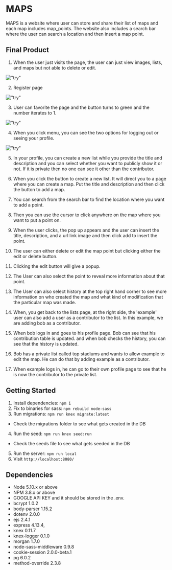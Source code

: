 # MAPS

MAPS is a website where user can store and share their list of maps and each map includes map_points. The website also includes a search bar where the user can search  a location and then insert a map point.

## Final Product

1. When the user just visits the page, the user can just view images, lists, and maps but not able to delete or edit.

  !["try"](https://github.com/vivienfan/Miterm_Map/blob/master/docs/menu)

2. Register page

  !["try"](https://github.com/vivienfan/Miterm_Map/blob/master/docs/register.png)

3. User can favorite the page and the button turns to green and the number iterates to 1.

  !["try"](https://github.com/vivienfan/Miterm_Map/blob/master/docs/menu)

4. When you click menu, you can see the two options for logging out or seeing your profile.

  !["try"](https://github.com/vivienfan/Miterm_Map/blob/master/docs/menu)

5. In your profile, you can create a new list while you provide the title and description and you can select whether you want to publicly show it or not. If it is private then no one can see it other than the contributor.

6. When you click the button to create a new list. It will direct you to a page where you can create a map. Put the title and description and then click the button to add a map.

7. You can search from the search bar to find the location where you want to add a point.

8. Then you can use the cursor to click anywhere on the map where you want to put a point on.

9. When the user clicks, the pop up appears and the user can insert the title, description, and a url link image and then click add to insert the point.

10. The user can either delete or edit the map point but clicking either the edit or delete button.

11. Clicking the edit button will give a popup.

12. The User can also select the point to reveal more information about that point.

13. The User can also select history at the top right hand corner to see more information on who created the map and what kind of modification that the particular map was made.

14. When, you get back to the lists page, at the right side, the 'example' user can also add a user as a contributor to the list. In this example, we are adding bob as a contributor.

15. When bob logs in and goes to his profile page. Bob can see that his contribution table is updated. and when bob checks the history, you can see that the history is updated.

16. Bob has a private list called top stadiums and wants to allow example to edit the map. He can do that by adding example as a contributor.

17. When example logs in, he can go to their own profile page to see that he is now the contributor to the private list.

## Getting Started

1. Install dependencies: `npm i`
2. Fix to binaries for sass: `npm rebuild node-sass`
3. Run migrations: `npm run knex migrate:latest`
  - Check the migrations folder to see what gets created in the DB
4. Run the seed: `npm run knex seed:run`
  - Check the seeds file to see what gets seeded in the DB
5. Run the server: `npm run local`
6. Visit `http://localhost:8080/`

## Dependencies

- Node 5.10.x or above
- NPM 3.8.x or above
- GOOGLE API KEY and it should be stored in the .env.
- bcrypt 1.0.2
- body-parser 1.15.2
- dotenv 2.0.0
- ejs 2.4.1
- express 4.13.4,
- knex 0.11.7
- knex-logger  0.1.0
- morgan 1.7.0
- node-sass-middleware 0.9.8
- cookie-session 2.0.0-beta.1
- pg 6.0.2
- method-override 2.3.8
